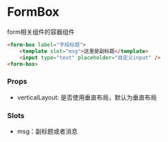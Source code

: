FormBox
==============
form相关组件的容器组件

```html
<form-box label="字段标题">
    <template slot="msg">这里是副标题</template>
    <input type="text" placeholder="自定义input" />
<form-box>
```

### Props

* verticalLayout: 是否使用垂直布局，默认为垂直布局

### Slots

* msg：副标题或者消息
